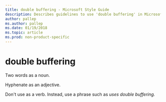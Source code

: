 ```yaml
---
title: double buffering - Microsoft Style Guide
description: Describes guidelines to use 'double buffering' in Microsoft documents and provides alternate examples.
author: pallep
ms.author: pallep
ms.date: 01/19/2018
ms.topic: article
ms.prod: non-product-specific
---
```


# double buffering

Two words as a noun. 

Hyphenate as an adjective. 

Don't use as a verb. Instead, use a phrase such as *uses double buffering*<em>.</em>
